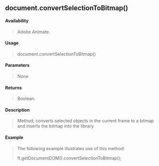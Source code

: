 ## document.convertSelectionToBitmap()

#### Availability

> Adobe Animate.

#### Usage

> document.convertSelectionToBitmap()

#### Parameters

> None

#### Returns

> Boolean.

#### Description

> Method; converts selected objects in the current frame to a bitmap and inserts the bitmap into the library.

#### Example

> The following example illustrates use of this method:
>
> fl.getDocumentDOM().convertSelectionToBitmap();
